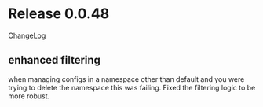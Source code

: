 # Release 0.0.48

[ChangeLog](https://github.com/sdcio/config-server/releases)

## enhanced filtering

when managing configs in a namespace other than default and you were trying to delete the namespace this was failing. Fixed the filtering logic to be more robust.



